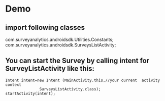 Demo
====
import following classes
------------------------
com.surveyanalytics.androidsdk.Utilities.Constants; 		com.surveyanalytics.androidsdk.SurveysListActivity;

You can start the Survey by calling intent for SurveyListActivity like this:
-----------------------------------------------------------------
	Intent intent=new Intent (MainActivity.this,//your current 	activity context              
                   SurveysListActivity.class);
	startActivity(intent);